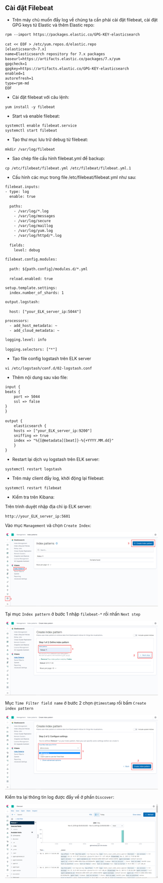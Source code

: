 ## Cài đặt Filebeat

- Trên máy chủ muốn đẩy log về chúng ta cần phải cài đặt filebeat, cài đặt GPG keys từ Elastic và thêm Elastic repo:

```
rpm --import https://packages.elastic.co/GPG-KEY-elasticsearch

cat << EOF > /etc/yum.repos.d/elastic.repo 
[elasticsearch-7.x]
name=Elasticsearch repository for 7.x packages
baseurl=https://artifacts.elastic.co/packages/7.x/yum
gpgcheck=1
gpgkey=https://artifacts.elastic.co/GPG-KEY-elasticsearch
enabled=1
autorefresh=1
type=rpm-md
EOF
```

- Cài đặt filebeat với câu lệnh:

`yum install -y filebeat`

- Start và enable filebeat:

```
systemctl enable filebeat.service
systemctl start filebeat
```

- Tạo thư mục lưu trữ debug từ filebeat:

`mkdir /var/log/filebeat`

- Sao chép file cấu hình filebeat.yml để backup:

`cp /etc/filebeat/filebeat.yml /etc/filebeat/filebeat.yml.1`

- Cấu hình các mục trong file /etc/filebeat/filebeat.yml như sau:

```
filebeat.inputs:
- type: log
  enable: true

  paths:
    - /var/log/*.log
    - /var/log/messages
	- /var/log/secure
    - /var/log/maillog
	- /var/log/yum.log
    - /var/log/httpd/*.log

  fields:
    level: debug
```

```
filebeat.config.modules:

  path: ${path.config}/modules.d/*.yml
  
  reload.enabled: true
```

```
setup.template.settings:
  index.number_of_shards: 1
```

```
output.logstash:

  host: ["your_ELK_server_ip:5044"]
```

```
processors:
  - add_host_metadata: ~
  - add_cloud_metadata: ~
```

```
logging.level: info

logging.selectors: ["*"]
```

- Tạo file config logstash trên ELK server

`vi /etc/logstash/conf.d/02-logstash.conf`

- Thêm nội dung sau vào file:

```
input {
beats {
    port => 5044
    ssl => false
}
}

output {
    elasticsearch {
    hosts => ["your_ELK_server_ip:9200"]
    sniffing => true
    index => "%{[@metadata][beat]}-%{+YYYY.MM.dd}"
    }
}
```

- Restart lại dịch vụ logstash trên ELK server:

`systemctl restart logstash`

- Trên máy client đẩy log, khởi động lại filebeat:

`systemctl restart filebeat`

- Kiểm tra trên Kibana:

Trên trình duyệt nhập địa chỉ ip ELK server:

`http://your_ELK_server_ip:5601`

Vào mục `Management` và chọn `Create Index`:

<img src="img/33.png">

Tại mục `Index pattern` ở bước 1 nhập `filebeat-*` rồi nhấn `Next step`

<img src="img/34.png">

Mục `Time Filter field name` ở bước 2 chọn `@timestamp` rồi bấm `Create index pattern`

<img src="img/35.png">

Kiểm tra lại thông tin log được đẩy về ở phần `Discover`:

<img src="img/36.png">